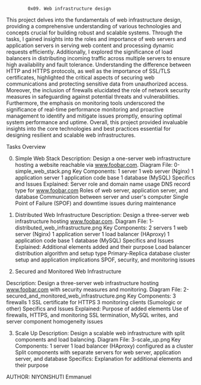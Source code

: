 			0x09. Web infrastructure design
This project delves into the fundamentals of web infrastructure design, providing a comprehensive understanding of various technologies and concepts crucial for building robust and scalable systems. Through the tasks, I gained insights into the roles and importance of web servers and application servers in serving web content and processing dynamic requests efficiently. Additionally, I explored the significance of load balancers in distributing incoming traffic across multiple servers to ensure high availability and fault tolerance. Understanding the difference between HTTP and HTTPS protocols, as well as the importance of SSL/TLS certificates, highlighted the critical aspects of securing web communications and protecting sensitive data from unauthorized access. Moreover, the inclusion of firewalls elucidated the role of network security measures in safeguarding against potential threats and vulnerabilities. Furthermore, the emphasis on monitoring tools underscored the significance of real-time performance monitoring and proactive management to identify and mitigate issues promptly, ensuring optimal system performance and uptime. Overall, this project provided invaluable insights into the core technologies and best practices essential for designing resilient and scalable web infrastructures.

Tasks Overview

0. Simple Web Stack
Description: Design a one-server web infrastructure hosting a website reachable via www.foobar.com.
Diagram File: 0-simple_web_stack.png
Key Components:
1 server
1 web server (Nginx)
1 application server
1 application code base
1 database (MySQL)
Specifics and Issues Explained:
Server role and domain name usage
DNS record type for www.foobar.com
Roles of web server, application server, and database
Communication between server and user's computer
Single Point of Failure (SPOF) and downtime issues during maintenance

1. Distributed Web Infrastructure
Description: Design a three-server web infrastructure hosting www.foobar.com.
Diagram File: 1-distributed_web_infrastructure.png
Key Components:
2 servers
1 web server (Nginx)
1 application server
1 load balancer (HAproxy)
1 application code base
1 database (MySQL)
Specifics and Issues Explained:
Additional elements added and their purpose
Load balancer distribution algorithm and setup type
Primary-Replica database cluster setup and application implications
SPOF, security, and monitoring issues

2. Secured and Monitored Web Infrastructure

Description: Design a three-server web infrastructure hosting www.foobar.com with security measures and monitoring.
Diagram File: 2-secured_and_monitored_web_infrastructure.png
Key Components:
3 firewalls
1 SSL certificate for HTTPS
3 monitoring clients (Sumologic or other)
Specifics and Issues Explained:
Purpose of added elements
Use of firewalls, HTTPS, and monitoring
SSL termination, MySQL writes, and server component homogeneity issues

3. Scale Up
Description: Design a scalable web infrastructure with split components and load balancing.
Diagram File: 3-scale_up.png
Key Components:
1 server
1 load balancer (HAproxy) configured as a cluster
Split components with separate servers for web server, application server, and database
Specifics:
Explanation for additional elements and their purpose


AUTHOR:
NIYONSHUTI Emmanuel